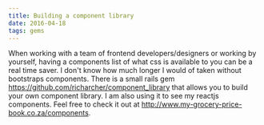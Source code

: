 ```yaml
---
title: Building a component library
date: 2016-04-18
tags: gems
---
```


When working with a team of frontend developers/designers or working by yourself, having a components list of what css
is available to you can be a real time saver. I don't know how much longer I would of taken without bootstraps 
components. There is a small rails gem https://github.com/richarcher/component_library that allows you to build your
own component library. I am also using it to see my reactjs components. Feel free to check it out at 
http://www.my-grocery-price-book.co.za/components.
